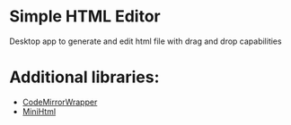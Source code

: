 # Simple HTML Editor
Desktop app to generate and edit html file with drag and drop capabilities

# Additional libraries:
- [CodeMirrorWrapper](https://www.b4x.com/android/forum/threads/codemirror-wrapper-and-example.125775/)
- [MiniHtml](https://github.com/pyhoon/MiniHtml-B4X)
